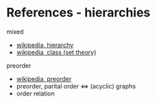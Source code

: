 
<!-- ======================================================================= -->
# References - hierarchies

mixed

* [wikipedia, hierarchy](https://en.wikipedia.org/wiki/Hierarchy)
* [wikipedia, class (set theory)](https://en.wikipedia.org/wiki/Class_%28set_theory%29)

preorder

* [wikipedia, preorder](https://en.wikipedia.org/wiki/Preorder)
* preorder, parital order <=> (acyclic) graphs
* order relation
